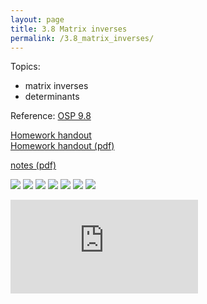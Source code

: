 ```yaml
---
layout: page
title: 3.8 Matrix inverses
permalink: /3.8_matrix_inverses/
---
```


Topics: 

- matrix inverses
- determinants


Reference:
[OSP 9.8](https://openstax.org/books/precalculus/pages/9-8-solving-systems-with-cramers-rule)  

[Homework handout](handout)  
[Homework handout (pdf)](handout.pdf)

[notes (pdf)](PCHA_3.8_MatrixInverses.pdf)

![](0.png)
![](1.png)
![](2.png)
![](3.png)
![](4.png)
![](5.png)
![](6.png)

<iframe class="video" src="https://www.youtube.com/embed/9_697LP4aCw" title="YouTube video player" frameborder="0" allow="accelerometer; autoplay; clipboard-write; encrypted-media; gyroscope; picture-in-picture" allowfullscreen></iframe>

